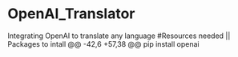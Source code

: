 # OpenAI_Translator
Integrating OpenAI to translate any language
#Resources needed || Packages to intall
@@ -42,6 +57,38 @@ pip install openai
